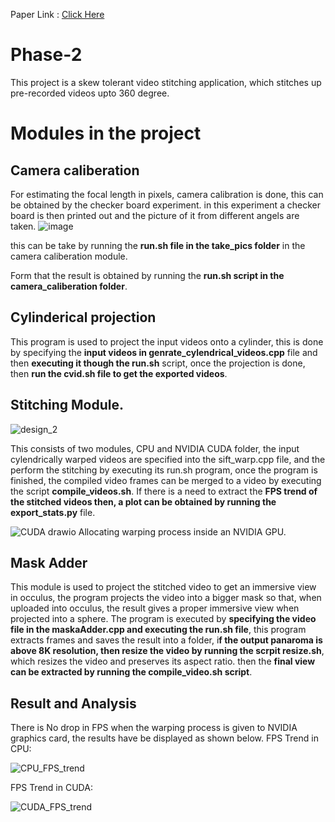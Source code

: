 Paper Link : [Click Here](https://ieeexplore.ieee.org/abstract/document/10593115)
# Phase-2
This project is a skew tolerant video stitching application, which stitches up pre-recorded videos upto 360 degree.

# Modules in the project

## Camera caliberation


For estimating the focal length in pixels, camera calibration is done, this can
be obtained by the checker board experiment. in this experiment a checker board is then printed out and
the picture of it from different angels are taken. 
![image](https://github.com/Karthik-PM/Phase-2/assets/72903849/12ea9ad2-c683-4d86-ab16-1494b9d5a0bf)

this can be take by running the **run.sh file in the take_pics folder** in the camera caliberation module.

Form that the result is obtained by running the **run.sh script in the camera_caliberation folder**.

## Cylinderical projection


This program is used to project the input videos onto a cylinder, this is done by specifying the **input videos in  genrate_cylendrical_videos.cpp** file and then **executing it though the run.sh** script, once the projection is done, then **run the cvid.sh file to get the exported videos**.

## Stitching Module.
![design_2](https://github.com/user-attachments/assets/fb30811a-0b9d-40a1-8ced-54ce3e86a651)

This consists of two modules, CPU and NVIDIA CUDA folder, the input cylendrically warped videos are specified into the sift_warp.cpp file, and the perform the stitching by executing its run.sh program, once the program is finished, the compiled video frames can be merged to a video by executing the script **compile_videos.sh**. If there is a need to extract the **FPS trend of the stitched videos then, a plot can be obtained by running the** **export_stats.py** file.


![CUDA drawio](https://github.com/user-attachments/assets/2454f63f-d90b-45f6-a656-9b431a5adde0)
Allocating warping process inside an NVIDIA GPU.

## Mask Adder
This module is used to project the stitched video to get an immersive view in occulus, the program projects the video into a bigger mask so that, when uploaded into occulus, the result gives a proper immersive view when projected into a sphere. 
The program is executed by **specifying the video file in the maskaAdder.cpp and executing the run.sh file**, this program extracts frames and saves the result into a folder, i**f the output panaroma is above 8K resolution, then resize the video by running the scrpit resize.sh**, which resizes the video and preserves its aspect ratio. then the **final view can be extracted by running the compile_video.sh script**.


## Result and Analysis

There is No drop in FPS when the warping process is given to NVIDIA graphics card, the results have be displayed as shown below.
FPS Trend in CPU:

![CPU_FPS_trend](https://github.com/user-attachments/assets/9c4e481d-9051-46c2-859d-153ab875283f)

FPS Trend in CUDA:

![CUDA_FPS_trend](https://github.com/user-attachments/assets/48bb0d45-8ecb-4c6b-ab46-f3aa384d6e41)





